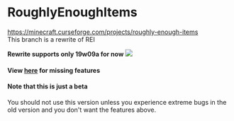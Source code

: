 # RoughlyEnoughItems
https://minecraft.curseforge.com/projects/roughly-enough-items <br>
This branch is a rewrite of REI

**Rewrite supports only 19w09a for now**
![](https://media.discordapp.net/attachments/480755664675667980/528908880424730636/unknown.png?width=935&height=489)

#### View [here](https://github.com/shedaniel/RoughlyEnoughItems/releases) for missing features
#### Note that this is just a beta

You should not use this version unless you experience extreme bugs in the old version and you don't want the features above.
